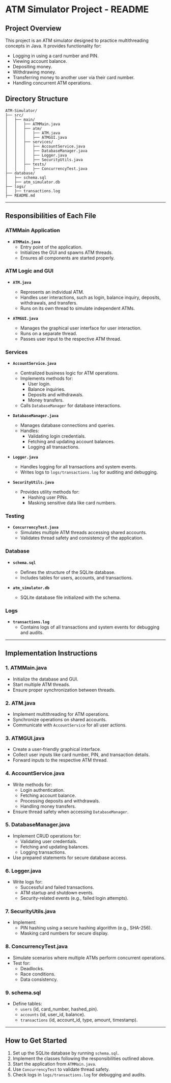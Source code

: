 # ATM Simulator Project - README

## **Project Overview**
This project is an ATM simulator designed to practice multithreading concepts in Java. It provides functionality for:
- Logging in using a card number and PIN.
- Viewing account balance.
- Depositing money.
- Withdrawing money.
- Transferring money to another user via their card number.
- Handling concurrent ATM operations.

## **Directory Structure**
```
ATM-Simulator/
├── src/
│   ├── main/
│   │   ├── ATMMain.java
│   │   ├── atm/
│   │   │   ├── ATM.java
│   │   │   ├── ATMGUI.java
│   │   ├── services/
│   │   │   ├── AccountService.java
│   │   │   ├── DatabaseManager.java
│   │   │   ├── Logger.java
│   │   │   ├── SecurityUtils.java
│   │   ├── tests/
│   │   │   ├── ConcurrencyTest.java
├── database/
│   ├── schema.sql
│   ├── atm_simulator.db
├── logs/
│   ├── transactions.log
├── README.md
```

---

## **Responsibilities of Each File**

### **ATMMain Application**
- **`ATMMain.java`**
    - Entry point of the application.
    - Initializes the GUI and spawns ATM threads.
    - Ensures all components are started properly.

### **ATM Logic and GUI**
- **`ATM.java`**
    - Represents an individual ATM.
    - Handles user interactions, such as login, balance inquiry, deposits, withdrawals, and transfers.
    - Runs on its own thread to simulate independent ATMs.

- **`ATMGUI.java`**
    - Manages the graphical user interface for user interaction.
    - Runs on a separate thread.
    - Passes user input to the respective ATM thread.

### **Services**
- **`AccountService.java`**
    - Centralized business logic for ATM operations.
    - Implements methods for:
        - User login.
        - Balance inquiries.
        - Deposits and withdrawals.
        - Money transfers.
    - Calls `DatabaseManager` for database interactions.

- **`DatabaseManager.java`**
    - Manages database connections and queries.
    - Handles:
        - Validating login credentials.
        - Fetching and updating account balances.
        - Logging all transactions.

- **`Logger.java`**
    - Handles logging for all transactions and system events.
    - Writes logs to `logs/transactions.log` for auditing and debugging.

- **`SecurityUtils.java`**
    - Provides utility methods for:
        - Hashing user PINs.
        - Masking sensitive data like card numbers.

### **Testing**
- **`ConcurrencyTest.java`**
    - Simulates multiple ATM threads accessing shared accounts.
    - Validates thread safety and consistency of the application.

### **Database**
- **`schema.sql`**
    - Defines the structure of the SQLite database.
    - Includes tables for users, accounts, and transactions.

- **`atm_simulator.db`**
    - SQLite database file initialized with the schema.

### **Logs**
- **`transactions.log`**
    - Contains logs of all transactions and system events for debugging and audits.

---

## **Implementation Instructions**

### **1. ATMMain.java**
- Initialize the database and GUI.
- Start multiple ATM threads.
- Ensure proper synchronization between threads.

### **2. ATM.java**
- Implement multithreading for ATM operations.
- Synchronize operations on shared accounts.
- Communicate with `AccountService` for all user actions.

### **3. ATMGUI.java**
- Create a user-friendly graphical interface.
- Collect user inputs like card number, PIN, and transaction details.
- Forward inputs to the respective ATM thread.

### **4. AccountService.java**
- Write methods for:
    - Login authentication.
    - Fetching account balance.
    - Processing deposits and withdrawals.
    - Handling money transfers.
- Ensure thread safety when accessing `DatabaseManager`.

### **5. DatabaseManager.java**
- Implement CRUD operations for:
    - Validating user credentials.
    - Fetching and updating balances.
    - Logging transactions.
- Use prepared statements for secure database access.

### **6. Logger.java**
- Write logs for:
    - Successful and failed transactions.
    - ATM startup and shutdown events.
    - Security-related events (e.g., failed login attempts).

### **7. SecurityUtils.java**
- Implement:
    - PIN hashing using a secure hashing algorithm (e.g., SHA-256).
    - Masking card numbers for secure display.

### **8. ConcurrencyTest.java**
- Simulate scenarios where multiple ATMs perform concurrent operations.
- Test for:
    - Deadlocks.
    - Race conditions.
    - Data consistency.

### **9. schema.sql**
- Define tables:
    - `users` (id, card_number, hashed_pin).
    - `accounts` (id, user_id, balance).
    - `transactions` (id, account_id, type, amount, timestamp).

---

## **How to Get Started**
1. Set up the SQLite database by running `schema.sql`.
2. Implement the classes following the responsibilities outlined above.
3. Start the application from `ATMMain.java`.
4. Use `ConcurrencyTest` to validate thread safety.
5. Check logs in `logs/transactions.log` for debugging and audits.



